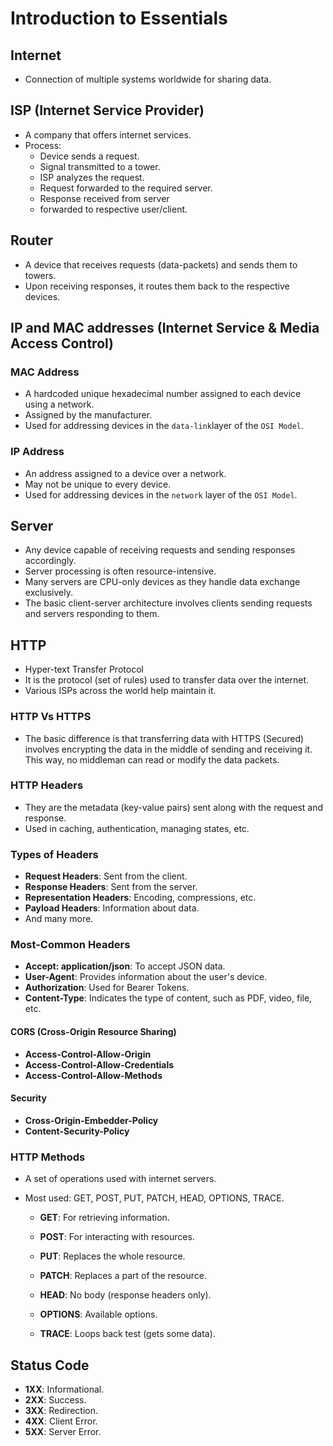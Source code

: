 # Introduction to Essentials

## Internet

-   Connection of multiple systems worldwide for sharing data.

## ISP (Internet Service Provider)

-   A company that offers internet services.
-   Process:
    -   Device sends a request.
    -   Signal transmitted to a tower.
    -   ISP analyzes the request.
    -   Request forwarded to the required server.
    -   Response received from server
    -   forwarded to respective user/client.

## Router

-   A device that receives requests (data-packets) and sends them to towers.
-   Upon receiving responses, it routes them back to the respective devices.

## IP and MAC addresses (Internet Service & Media Access Control)

### MAC Address

-   A hardcoded unique hexadecimal number assigned to each device using a network.
-   Assigned by the manufacturer.
-   Used for addressing devices in the `data-link`layer of the `OSI Model`.

### IP Address

-   An address assigned to a device over a network.
-   May not be unique to every device.
-   Used for addressing devices in the `network` layer of the `OSI Model`.

## Server

-   Any device capable of receiving requests and sending responses accordingly.
-   Server processing is often resource-intensive.
-   Many servers are CPU-only devices as they handle data exchange exclusively.
-   The basic client-server architecture involves clients sending requests and servers responding to them.

## HTTP

-   Hyper-text Transfer Protocol
-   It is the protocol (set of rules) used to transfer data over the internet.
-   Various ISPs across the world help maintain it.

### HTTP Vs HTTPS

-   The basic difference is that transferring data with HTTPS (Secured) involves encrypting the data in the middle of sending and receiving it. This way, no middleman can read or modify the data packets.

### HTTP Headers

-   They are the metadata (key-value pairs) sent along with the request and response.
-   Used in caching, authentication, managing states, etc.

### Types of Headers

-   **Request Headers**: Sent from the client.
-   **Response Headers**: Sent from the server.
-   **Representation Headers**: Encoding, compressions, etc.
-   **Payload Headers**: Information about data.
-   And many more.

### Most-Common Headers

-   **Accept: application/json**: To accept JSON data.
-   **User-Agent**: Provides information about the user's device.
-   **Authorization**: Used for Bearer Tokens.
-   **Content-Type**: Indicates the type of content, such as PDF, video, file, etc.

#### CORS (Cross-Origin Resource Sharing)

-   **Access-Control-Allow-Origin**
-   **Access-Control-Allow-Credentials**
-   **Access-Control-Allow-Methods**

#### Security

-   **Cross-Origin-Embedder-Policy**
-   **Content-Security-Policy**

### HTTP Methods

-   A set of operations used with internet servers.
-   Most used: GET, POST, PUT, PATCH, HEAD, OPTIONS, TRACE.

    -   **GET**: For retrieving information.

    -   **POST**: For interacting with resources.

    -   **PUT**: Replaces the whole resource.

    -   **PATCH**: Replaces a part of the resource.

    -   **HEAD**: No body (response headers only).

    -   **OPTIONS**: Available options.

    -   **TRACE**: Loops back test (gets some data).

## Status Code

-   **1XX**: Informational.
-   **2XX**: Success.
-   **3XX**: Redirection.
-   **4XX**: Client Error.
-   **5XX**: Server Error.
